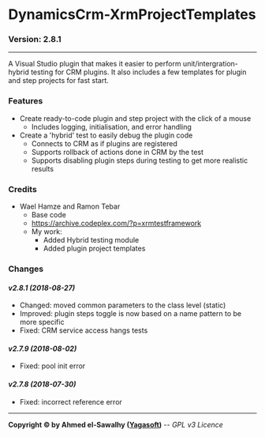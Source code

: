 # DynamicsCrm-XrmProjectTemplates
### Version: 2.8.1
---

A Visual Studio plugin that makes it easier to perform unit/intergration-hybrid testing for CRM plugins. It also includes a few templates for plugin and step projects for fast start.

### Features

+ Create ready-to-code plugin and step project with the click of a mouse
  + Includes logging, initialisation, and error handling
+ Create a 'hybrid' test to easily debug the plugin code
  + Connects to CRM as if plugins are registered
  + Supports rollback of actions done in CRM by the test
  + Supports disabling plugin steps during testing to get more realistic results

### Credits

  + Wael Hamze and Ramon Tebar
	+ Base code
	+ https://archive.codeplex.com/?p=xrmtestframework
	+ My work:
		+ Added Hybrid testing module
		+ Added plugin project templates
		
### Changes

#### _v2.8.1 (2018-08-27)_
+ Changed: moved common parameters to the class level (static)
+ Improved: plugin steps toggle is now based on a name pattern to be more specific
+ Fixed: CRM service access hangs tests

#### _v2.7.9 (2018-08-02)_
+ Fixed: pool init error

#### _v2.7.8 (2018-07-30)_
+ Fixed: incorrect reference error

---
**Copyright &copy; by Ahmed el-Sawalhy ([Yagasoft](http://yagasoft.com))** -- _GPL v3 Licence_
